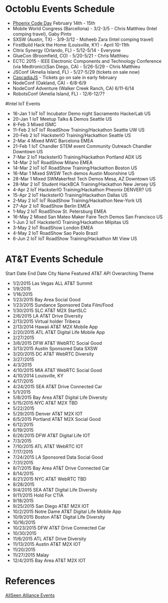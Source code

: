 # Octoblu Events Schedule
- [Phoenix Code Day](https://codeday.org/phoenix) February 14th - 15th
- Mobile World Congress (Barcellona) - 3/2-3/5 - Chris Matthieu (Intel comping travel), Gaby Pinto
- SXSW (Austin, TX) - 3/9-3/12 - Moheeb Zara (Intel comping travel)
- FirstBuild Hack the Home (Louisville, KY) - April 10-11th
- Citrix Synergy (Orlando, FL) - 5/12-5/14 - Everyone
- GlueCon (Broomfield, CO) - 5/20-5/21 - Chris Matthieu
- ECTC 2015 - IEEE Electronic Components and Technology Conference (via Medtronic)(San Diego, CA) - 5/26-5/29 - Chris Matthieu
- JSConf (Amelia Island, FL) - 5/27-5/29 (tickets on sale now)
- [CascadiaJS](http://2015.cascadiajs.com/) - Tickets go on sale in early february
- NodeConf (Oakland, CA) - 6/8-6/9
- NodeConf Adventure (Walker Creek Ranch, CA) 6/11-6/14
- RobotsConf (Amelia Island, FL) - 12/6-12/7?

#Intel IoT Events

- 16-Jan	1	IoT	IoT Incubator	Demo night	Sacramento	HackerLab	US
- 20-Jan	1	IoT	Meetup	Talks & Demos	Seattle		US
- 8-Feb	3	Mixed	ISMC				
- 11-Feb	2	IoT	IoT RoadShow	Training/Hackathon	Seattle	UW	US
- 20-Feb	2	IoT	HacksterIO	Training/Hackathon	Seattle		US
- 2-Mar	4	Mixed	MWC		Barcelona		EMEA
- 21-Feb	1	IoT	Chandler STEM event	Community Outreach	Chandler	Downtown	US
- 7-Mar	2	IoT	HacksterIO	Training/Hackathon	Portland	ADX	US
- 14-Mar	2	IoT	RoadShow		Milano		EMEA
- 14-Mar	2	IoT	IoT RoadShow	Training/Hackathon	Boston		US
- 16-Mar	1	Mixed	SWSW	Tech demos	Austin	Moonshine	US
- 28-Mar	1	Mixed	SWMakerfest	Tech Demos	Mesa, AZ	Downtown	US
- 28-Mar	2	IoT	Student HackBCA	Training/Hackathon	New Jersey		US
- 4-Apr	2	IoT	HacksterIO	Training/Hackathon	Pheonix	DENVER?	US
- 15-Apr	2	IoT	HacksterIO	Training/Hackathon	Dallas		US
- 2-May	2	IoT	IoT RoadShow	Training/Hackathon	New-York		US
- 27-Apr	2	IoT	RoadShow		Berlin		EMEA
- 1-May	2	IoT	RoadShow		St. Petersburg		EMEA
- 16-May	2	Mixed	San Mateo Maker Faire	Tech Demos	San Francisco		US
- 1-Jun	2	IoT	HacksterIO	Training/Hackathon	Milpitas		US
- 3-May	2	IoT	RoadShow		London		EMEA
- 4-May	2	IoT	RoadShow		Sao Paolo		Brazil
- 6-Jun	2	IoT	IoT RoadShow	Training/Hackathon	Mt View		US


# AT&T Events Schedule

Start Date	End Date	City Name	Featured AT&T API	Overarching Theme
- 1/2/2015		Las Vegas	ALL	AT&T Summit
- 1/9/2015				
- 1/16/2015				
- 1/23/2015		Bay Area		Social Good
- 1/23/2015		Sundance	Sponsored Data	Film/Food
- 1/30/2015		SLC	AT&T M2X	StartSLC
- 2/6/2015		LA	AT&T Drive	Diversity
- 2/13/2015		Virtual	holder	Tribeca
- 2/13/2014		Hawaii	AT&T M2X	Mobile App
- 2/20/2015		ATL	AT&T Digital Life	Mobile App
- 2/27/2015				
- 3/6/2015		DFW	AT&T WebRTC	Social Good
- 3/13/2015		Austin	Sponsored Data	SXSW
- 3/20/2015		DC	AT&T WebRTC	Diversity
- 3/27/2015				
- 4/3/2015				
- 4/10/2015		MIA	AT&T WebRTC	Social Good
- 4/10/2014		Louisville, KY		
- 4/17/2015				
- 4/24/2015		SEA	AT&T Drive	Connected Car
- 5/1/2015				
- 5/8/2015		Bay Area	AT&T Digital Life	Diversity
- 5/15/2015		NYC	AT&T M2X	TBD
- 5/22/2015				
- 5/29/2015		Denver	AT&T M2X	IOT
- 6/5/2015		Portland	AT&T M2X	Social Good
- 6/12/2015				
- 6/19/2015				
- 6/26/2015		DFW	AT&T Digital Life	IOT
- 7/3/2015				
- 7/10/2015		ATL	AT&T WebRTC	IOT
- 7/17/2015				
- 7/24/2015		LA	Sponsored Data	Social Good
- 7/31/2015				
- 8/7/2015		Bay Area	AT&T Drive	Connected Car
- 8/14/2015				
- 8/21/2015		NYC	AT&T WebRTC	TBD
- 8/28/2015				
- 9/4/2015		SEA	AT&T Digital Life	Diversity
- 9/11/2015		Hold	For	CTIA
- 9/18/2015				
- 9/25/2015		San Diego	AT&T M2X	IOT
- 10/2/2015		Notre Dame	AT&T Digital Life	Mobile App
- 10/9/2015		Boston	AT&T Digital Life	Diversity
- 10/16/2015				
- 10/23/2015		DFW	AT&T Drive	Connected Car
- 10/30/2015				
- 11/6/2015		ATL	AT&T Drive	Diversity
- 11/13/2015		Austin	AT&T M2X	IOT
- 11/20/2015				
- 11/27/2015		Malay		
- 12/4/2015		Bay Area	AT&T M2X	IOT


# References
[AllSeen Alliance Events](https://allseenalliance.org/news-and-events/events)
